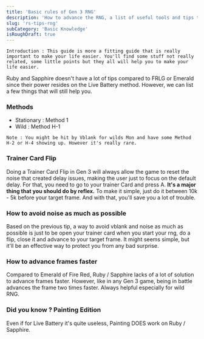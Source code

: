 ```yaml
---
title: 'Basic rules of Gen 3 RNG'
description: 'How to advance the RNG, a list of useful tools and tips to make everything more stable'
slug: 'rs-tips-rng'
subCategory: 'Basic Knowledge'
isRoughDraft: true
---
```


```
Introduction : This guide is more a fitting guide that is really important to make your life easier. You'll find some stuff not really related, some little points but they all will help you to make your life easier.
```

Ruby and Sapphire doesn't have a lot of tips compared to FRLG or Emerald since their power resides on the Live Battery method. However, we can list a few things that will still help you.

### Methods

* Stationary : Method 1
* Wild : Method H-1

```
Note : You might be hit by Vblank for wilds Mon and have some Method H-2 or H-4 showing up. However it's really rare.
```

### Trainer Card Flip

Doing a Trainer Card Flip in Gen 3 will always allow the game to reset the noise that created delay issues, making the user just to focus on the default delay. For that, you need to go to your trainer Card and press A. **It's a major thing that you should do by reflex.** To make it simple, just do it between 10k - 5k before your target frame. And with that, you'll save you a lot of trouble.


### How to avoid noise as much as possible

Based on the previous tip, a way to avoid vblank and noise as much as possible is just to be open your trainer card when you start your rng, do a flip, close it and advance to your target frame. It might seems simple, but it'll be an effective way to protect you from any bad surprise.

### How to advance frames faster

Compared to Emerald of Fire Red, Ruby / Sapphire lacks of a lot of solution to advance frames faster. However, like in any Gen 3 game, being in battle advances the frame two times faster. Always helpful especially for wild RNG.

### Did you know ? Painting Edition

Even if for Live Battery it's quite useless, Painting DOES work on Ruby / Sapphire.